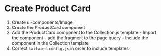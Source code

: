 # Create Product Card

1. Create ui-components/Image
2. Create the ProductCard component
3. Add the ProductCard component to the Collection.js template - Import the component - add the fragment to the page query - Include the component in the Collection template
4. Correct `tailwind.config.js` in order to include templates
